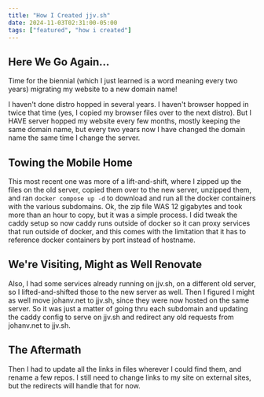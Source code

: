 ```yaml
---
title: "How I Created jjv.sh"
date: 2024-11-03T02:31:00-05:00
tags: ["featured", "how i created"]
---
```


## Here We Go Again...
Time for the biennial (which I just learned is a word meaning every two years) migrating my website to a new domain name!

I haven't done distro hopped in several years. I haven't browser hopped in twice that time (yes, I copied my browser files over to the next distro). But I HAVE server hopped my website every few months, mostly keeping the same domain name, but every two years now I have changed the domain name the same time I change the server.

## Towing the Mobile Home
This most recent one was more of a lift-and-shift, where I zipped up the files on the old server, copied them over to the new server, unzipped them, and ran `docker compose up -d` to download and run all the docker containers with the various subdomains. Ok, the zip file WAS 12 gigabytes and took more than an hour to copy, but it was a simple process. I did tweak the caddy setup so now caddy runs outside of docker so it can proxy services that run outside of docker, and this comes with the limitation that it has to reference docker containers by port instead of hostname.

## We're Visiting, Might as Well Renovate
Also, I had some services already running on jjv.sh, on a different old server, so I lifted-and-shifted those to the new server as well. Then I figured I might as well move johanv.net to jjv.sh, since they were now hosted on the same server. So it was just a matter of going thru each subdomain and updating the caddy config to serve on jjv.sh and redirect any old requests from johanv.net to jjv.sh.

## The Aftermath
Then I had to update all the links in files wherever I could find them, and rename a few repos. I still need to change links to my site on external sites, but the redirects will handle that for now.
